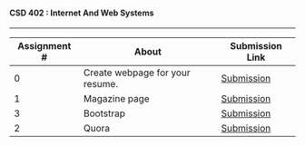 #### CSD 402 : Internet And Web Systems
---
| Assignment # | About                           | Submission Link                                                            |
|--------------|---------------------------------|----------------------------------------------------------------------------|
| 0            | Create webpage for your resume. | [Submission]( https://rahulthapar15.github.io/CSD402/Assignment0/)         |
| 1            | Magazine page                   | [Submission]( https://rahulthapar15.github.io/CSD402/Assignment1:Magazine/)|
| 3            | Bootstrap                       | [Submission]( https://rahulthapar15.github.io/CSD402/BootstrapFinal/)      |
| 2            | Quora                           | [Submission]( https://rahulthapar15.github.io/CSD402/Quora/main2.html)     |